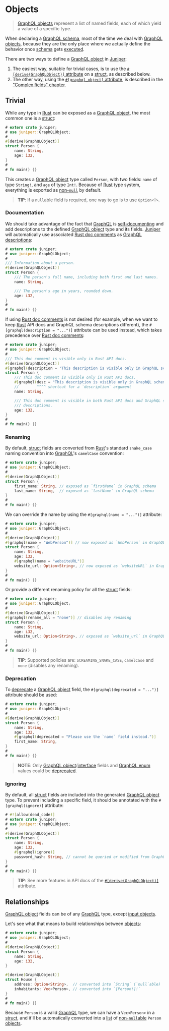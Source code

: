 Objects
=======

> [GraphQL objects][0] represent a list of named fields, each of which yield a value of a specific type.

When declaring a [GraphQL schema][schema], most of the time we deal with [GraphQL objects][0], because they are the only place where we actually define the behavior once [schema] gets [executed][1].

There are two ways to define a [GraphQL object][0] in [Juniper]:
1. The easiest way, suitable for trivial cases, is to use the [`#[derive(GraphQLObject)]` attribute][2] on a [struct], as described below.
2. The other way, using the [`#[graphql_object]` attribute][3], is described in the ["Complex fields" chapter](complex_fields.md).




## Trivial

While any type in [Rust] can be exposed as a [GraphQL object][0], the most common one is a [struct]:
```rust
# extern crate juniper;
# use juniper::GraphQLObject;
#
#[derive(GraphQLObject)]
struct Person {
    name: String,
    age: i32,
}
#
# fn main() {}
```
This creates a [GraphQL object][0] type called `Person`, with two fields: `name` of type `String!`, and `age` of type `Int!`. Because of [Rust] type system, everything is exported as [non-`null`][4] by default.

> **TIP**: If a `null`able field is required, one way to go is to use `Option<T>`.


### Documentation

We should take advantage of the fact that [GraphQL] is [self-documenting][5] and add descriptions to the defined [GraphQL object][0] type and its fields. [Juniper] will automatically use associated [Rust doc comments][6] as [GraphQL descriptions][7]:
```rust
# extern crate juniper;
# use juniper::GraphQLObject;
#
/// Information about a person.
#[derive(GraphQLObject)]
struct Person {
    /// The person's full name, including both first and last names.
    name: String,

    /// The person's age in years, rounded down.
    age: i32,
}
#
# fn main() {}
```

If using [Rust doc comments][6] is not desired (for example, when we want to keep [Rust] API docs and GraphQL schema descriptions different), the `#[graphql(description = "...")]` attribute can be used instead, which takes precedence over [Rust doc comments][6]:
```rust
# extern crate juniper;
# use juniper::GraphQLObject;
#
/// This doc comment is visible only in Rust API docs.
#[derive(GraphQLObject)]
#[graphql(description = "This description is visible only in GraphQL schema.")]
struct Person {
    /// This doc comment is visible only in Rust API docs.
    #[graphql(desc = "This description is visible only in GraphQL schema.")]
    //        ^^^^ shortcut for a `description` argument
    name: String,

    /// This doc comment is visible in both Rust API docs and GraphQL schema 
    /// descriptions.
    age: i32,
}
#
# fn main() {}
```


### Renaming

By default, [struct] fields are converted from [Rust]'s standard `snake_case` naming convention into [GraphQL]'s `camelCase` convention:
```rust
# extern crate juniper;
# use juniper::GraphQLObject;
#
#[derive(GraphQLObject)]
struct Person {
    first_name: String, // exposed as `firstName` in GraphQL schema
    last_name: String,  // exposed as `lastName` in GraphQL schema
}
#
# fn main() {}
```

We can override the name by using the `#[graphql(name = "...")]` attribute:
```rust
# extern crate juniper;
# use juniper::GraphQLObject;
#
#[derive(GraphQLObject)]
#[graphql(name = "WebPerson")] // now exposed as `WebPerson` in GraphQL schema
struct Person {
    name: String,
    age: i32,
    #[graphql(name = "websiteURL")]
    website_url: Option<String>, // now exposed as `websiteURL` in GraphQL schema
}
#
# fn main() {}
```

Or provide a different renaming policy for all the [struct] fields:
```rust
# extern crate juniper;
# use juniper::GraphQLObject;
#
#[derive(GraphQLObject)]
#[graphql(rename_all = "none")] // disables any renaming
struct Person {
    name: String,
    age: i32,
    website_url: Option<String>, // exposed as `website_url` in GraphQL schema
}
#
# fn main() {}
```
> **TIP**: Supported policies are: `SCREAMING_SNAKE_CASE`, `camelCase` and `none` (disables any renaming).


### Deprecation

To [deprecate][9] a [GraphQL object][0] field, the `#[graphql(deprecated = "...")]` attribute should be used:
```rust
# extern crate juniper;
# use juniper::GraphQLObject;
#
#[derive(GraphQLObject)]
struct Person {
    name: String,
    age: i32,
    #[graphql(deprecated = "Please use the `name` field instead.")]
    first_name: String,
}
#
# fn main() {}
```
> **NOTE**: Only [GraphQL object][0]/[interface][11] fields and [GraphQL enum][10] values could be [deprecated][9].


### Ignoring

By default, all [struct] fields are included into the generated [GraphQL object][0] type. To prevent including a specific field, it should be annotated with the `#[graphql(ignore)]` attribute:
```rust
# #![allow(dead_code)]
# extern crate juniper;
# use juniper::GraphQLObject;
#
#[derive(GraphQLObject)]
struct Person {
    name: String,
    age: i32,
    #[graphql(ignore)]
    password_hash: String, // cannot be queried or modified from GraphQL
}
#
# fn main() {}
```

> **TIP**: See more features in API docs of the [`#[derive(GraphQLObject)]`][2] attribute.




## Relationships

[GraphQL object][0] fields can be of any [GraphQL] type, except [input objects][8].

Let's see what that means to build relationships between [objects][0]:
```rust
# extern crate juniper;
# use juniper::GraphQLObject;
#
#[derive(GraphQLObject)]
struct Person {
    name: String,
    age: i32,
}

#[derive(GraphQLObject)]
struct House {
    address: Option<String>,  // converted into `String` (`null`able)
    inhabitants: Vec<Person>, // converted into `[Person!]!`
}
#
# fn main() {}
```

Because `Person` is a valid [GraphQL] type, we can have a `Vec<Person>` in a [struct], and it'll be automatically converted into a [list][12] of [non-`null`able][4] `Person` [objects][0].




[GraphQL]: https://graphql.org
[Juniper]: https://docs.rs/juniper
[Rust]: https://www.rust-lang.org
[schema]: https://graphql.org/learn/schema
[struct]: https://doc.rust-lang.org/reference/items/structs.html

[0]: https://spec.graphql.org/October2021#sec-Objects
[1]: https://spec.graphql.org/October2021#sec-Execution
[2]: https://docs.rs/juniper/latest/juniper/derive.GraphQLObject.html
[3]: https://docs.rs/juniper/latest/juniper/attr.graphql_object.html
[4]: https://spec.graphql.org/October2021#sec-Non-Null
[5]: https://spec.graphql.org/October2021#sec-Introspection
[6]: https://doc.rust-lang.org/reference/comments.html#doc-comments
[7]: https://spec.graphql.org/October2021#sec-Descriptions
[8]: https://spec.graphql.org/October2021#sec-Input-Objects
[9]: https://spec.graphql.org/October2021#sec--deprecated
[10]: https://spec.graphql.org/October2021#sec-Enums
[11]: https://spec.graphql.org/October2021#sec-Interfaces
[12]: https://spec.graphql.org/October2021#sec-List
